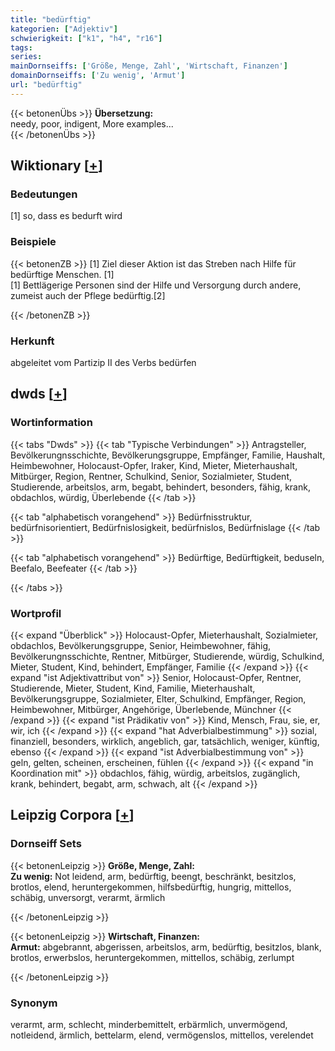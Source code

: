 ```yaml
---
title: "bedürftig"
kategorien: ["Adjektiv"]
schwierigkeit: ["k1", "h4", "r16"]
tags:
series:
mainDornseiffs: ['Größe, Menge, Zahl', 'Wirtschaft, Finanzen']
domainDornseiffs: ['Zu wenig', 'Armut']
url: "bedürftig"
---
```


{{< betonenÜbs >}}
**Übersetzung:**  
needy, poor, indigent, More examples...  
{{< /betonenÜbs >}}

## Wiktionary [[+](https://de.wiktionary.org/wiki/bedürftig)]

### Bedeutungen
[1] so, dass es bedurft wird  

### Beispiele
{{< betonenZB >}}
[1] Ziel dieser Aktion ist das Streben nach Hilfe für bedürftige Menschen. [1]  
[1] Bettlägerige Personen sind der Hilfe und Versorgung durch andere, zumeist auch der Pflege bedürftig.[2]  

{{< /betonenZB >}}
### Herkunft
abgeleitet vom Partizip II des Verbs bedürfen  



## dwds [[+](https://www.dwds.de/wb/bedürftig)]

### Wortinformation
{{< tabs "Dwds" >}}
{{< tab "Typische Verbindungen" >}}
Antragsteller, Bevölkerungnsschichte, Bevölkerungsgruppe, Empfänger, Familie, Haushalt, Heimbewohner, Holocaust-Opfer, Iraker, Kind, Mieter, Mieterhaushalt, Mitbürger, Region, Rentner, Schulkind, Senior, Sozialmieter, Student, Studierende, arbeitslos, arm, begabt, behindert, besonders, fähig, krank, obdachlos, würdig, Überlebende
{{< /tab >}}

{{< tab "alphabetisch vorangehend" >}}
Bedürfnisstruktur, bedürfnisorientiert, Bedürfnislosigkeit, bedürfnislos, Bedürfnislage
{{< /tab >}}

{{< tab "alphabetisch vorangehend" >}}
Bedürftige, Bedürftigkeit, beduseln, Beefalo, Beefeater
{{< /tab >}}

{{< /tabs >}}

### Wortprofil
{{< expand "Überblick" >}} Holocaust-Opfer, Mieterhaushalt, Sozialmieter, obdachlos, Bevölkerungsgruppe, Senior, Heimbewohner, fähig, Bevölkerungnsschichte, Rentner, Mitbürger, Studierende, würdig, Schulkind, Mieter, Student, Kind, behindert, Empfänger, Familie {{< /expand >}}
{{< expand "ist Adjektivattribut von" >}} Senior, Holocaust-Opfer, Rentner, Studierende, Mieter, Student, Kind, Familie, Mieterhaushalt, Bevölkerungsgruppe, Sozialmieter, Elter, Schulkind, Empfänger, Region, Heimbewohner, Mitbürger, Angehörige, Überlebende, Münchner {{< /expand >}}
{{< expand "ist Prädikativ von" >}} Kind, Mensch, Frau, sie, er, wir, ich {{< /expand >}}
{{< expand "hat Adverbialbestimmung" >}} sozial, finanziell, besonders, wirklich, angeblich, gar, tatsächlich, weniger, künftig, ebenso {{< /expand >}}
{{< expand "ist Adverbialbestimmung von" >}} geln, gelten, scheinen, erscheinen, fühlen {{< /expand >}}
{{< expand "in Koordination mit" >}} obdachlos, fähig, würdig, arbeitslos, zugänglich, krank, behindert, begabt, arm, schwach, alt {{< /expand >}}

## Leipzig Corpora [[+](https://corpora.uni-leipzig.de/en/res?word=bedürftig&corpusId=deu_newscrawl-public_2018)]

### Dornseiff Sets
{{< betonenLeipzig >}}
**Größe, Menge, Zahl:**  
**Zu wenig:** Not leidend, arm, bedürftig, beengt, beschränkt, besitzlos, brotlos, elend, heruntergekommen, hilfsbedürftig, hungrig, mittellos, schäbig, unversorgt, verarmt, ärmlich  

{{< /betonenLeipzig >}}


{{< betonenLeipzig >}}
**Wirtschaft, Finanzen:**  
**Armut:** abgebrannt, abgerissen, arbeitslos, arm, bedürftig, besitzlos, blank, brotlos, erwerbslos, heruntergekommen, mittellos, schäbig, zerlumpt  

{{< /betonenLeipzig >}}

### Synonym
verarmt, arm, schlecht, minderbemittelt, erbärmlich, unvermögend, notleidend, ärmlich, bettelarm, elend, vermögenslos, mittellos, verelendet

